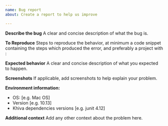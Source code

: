 ```yaml
---
name: Bug report
about: Create a report to help us improve

---
```


**Describe the bug**
A clear and concise description of what the bug is.

**To Reproduce**
Steps to reproduce the behavior, at minimum a code snippet containing the steps which produced the error, and preferably a project with :

**Expected behavior**
A clear and concise description of what you expected to happen.

**Screenshots**
If applicable, add screenshots to help explain your problem.

**Environment information:**
 - OS: [e.g. Mac OS]
 - Version [e.g. 10.13]
 - Khiva dependencies versions [e.g. junit 4.12]

**Additional context**
Add any other context about the problem here.
